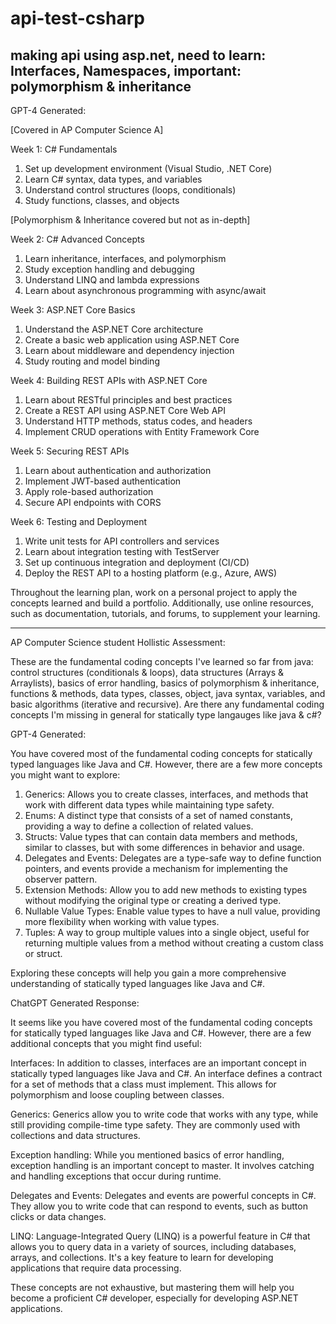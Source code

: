 # api-test-csharp
making api using asp.net,
need to learn:
Interfaces, Namespaces,
important: polymorphism & inheritance
--------------------------------------

GPT-4 Generated:

[Covered in AP Computer Science A]

Week 1: C# Fundamentals
1. Set up development environment (Visual Studio, .NET Core)
2. Learn C# syntax, data types, and variables
3. Understand control structures (loops, conditionals)
4. Study functions, classes, and objects

[Polymorphism & Inheritance covered but not as in-depth]

Week 2: C# Advanced Concepts
1. Learn inheritance, interfaces, and polymorphism
2. Study exception handling and debugging
3. Understand LINQ and lambda expressions
4. Learn about asynchronous programming with async/await

Week 3: ASP.NET Core Basics
1. Understand the ASP.NET Core architecture
2. Create a basic web application using ASP.NET Core
3. Learn about middleware and dependency injection
4. Study routing and model binding

Week 4: Building REST APIs with ASP.NET Core
1. Learn about RESTful principles and best practices
2. Create a REST API using ASP.NET Core Web API
3. Understand HTTP methods, status codes, and headers
4. Implement CRUD operations with Entity Framework Core

Week 5: Securing REST APIs
1. Learn about authentication and authorization
2. Implement JWT-based authentication
3. Apply role-based authorization
4. Secure API endpoints with CORS

Week 6: Testing and Deployment
1. Write unit tests for API controllers and services
2. Learn about integration testing with TestServer
3. Set up continuous integration and deployment (CI/CD)
4. Deploy the REST API to a hosting platform (e.g., Azure, AWS)

Throughout the learning plan, work on a personal project to apply the concepts learned and build a portfolio. Additionally, use online resources, such as documentation, tutorials, and forums, to supplement your learning.

------------------------------------------------------------------------------------
AP Computer Science student Hollistic Assessment:

These are the fundamental coding concepts I've learned so far from java: control structures (conditionals & loops), data structures (Arrays & Arraylists), basics of error handling, basics of polymorphism & inheritance, functions & methods, data types, classes, object, java syntax, variables, and basic algorithms (iterative and recursive). Are there any fundamental coding concepts I'm missing in general for statically type langauges like java & c#?

GPT-4 Generated: 

You have covered most of the fundamental coding concepts for statically typed languages like Java and C#. However, there are a few more concepts you might want to explore:

1. Generics: Allows you to create classes, interfaces, and methods that work with different data types while maintaining type safety.
2. Enums: A distinct type that consists of a set of named constants, providing a way to define a collection of related values.
3. Structs: Value types that can contain data members and methods, similar to classes, but with some differences in behavior and usage.
4. Delegates and Events: Delegates are a type-safe way to define function pointers, and events provide a mechanism for implementing the observer pattern.
5. Extension Methods: Allow you to add new methods to existing types without modifying the original type or creating a derived type.
6. Nullable Value Types: Enable value types to have a null value, providing more flexibility when working with value types.
7. Tuples: A way to group multiple values into a single object, useful for returning multiple values from a method without creating a custom class or struct.

Exploring these concepts will help you gain a more comprehensive understanding of statically typed languages like Java and C#.

ChatGPT Generated Response:

It seems like you have covered most of the fundamental coding concepts for statically typed languages like Java and C#. However, there are a few additional concepts that you might find useful:

Interfaces: In addition to classes, interfaces are an important concept in statically typed languages like Java and C#. An interface defines a contract for a set of methods that a class must implement. This allows for polymorphism and loose coupling between classes.

Generics: Generics allow you to write code that works with any type, while still providing compile-time type safety. They are commonly used with collections and data structures.

Exception handling: While you mentioned basics of error handling, exception handling is an important concept to master. It involves catching and handling exceptions that occur during runtime.

Delegates and Events: Delegates and events are powerful concepts in C#. They allow you to write code that can respond to events, such as button clicks or data changes.

LINQ: Language-Integrated Query (LINQ) is a powerful feature in C# that allows you to query data in a variety of sources, including databases, arrays, and collections. It's a key feature to learn for developing applications that require data processing.

These concepts are not exhaustive, but mastering them will help you become a proficient C# developer, especially for developing ASP.NET applications.
